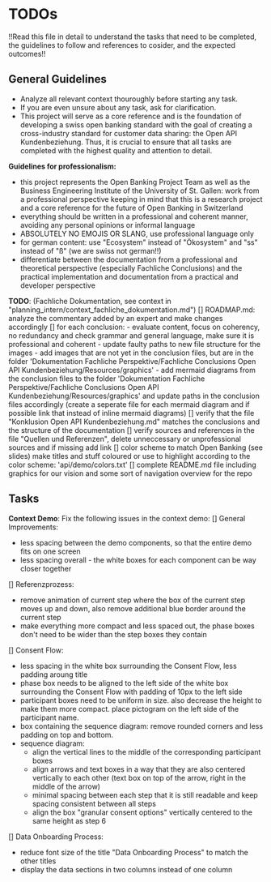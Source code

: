 # TODOs 

!!Read this file in detail to understand the tasks that need to be completed, the guidelines to follow and references to cosider, and the expected outcomes!!

## General Guidelines
- Analyze all relevant context thouroughly before starting any task.
- If you are even unsure about any task, ask for clarification.
- This project will serve as a core reference and is the foundation of developing a swiss open banking standard with the goal of creating a cross-industry standard for customer data sharing: the Open API Kundenbeziehung. Thus, it is crucial to ensure that all tasks are completed with the highest quality and attention to detail.

**Guidelines for professionalism:**
- this project represents the Open Banking Project Team as well as the Business Engineering Institute of the University of St. Gallen: work from a professional perspective keeping in mind that this is a research project and a core reference for the future of Open Banking in Switzerland
- everything should be written in a professional and coherent manner, avoiding any personal opinions or informal language
- ABSOLUTELY NO EMOJIS OR SLANG, use professional language only
- for german content: use "Ecosystem" instead of "Ökosystem" and "ss" instead of "ß" (we are swiss not german!!)
- differentiate between the documentation from a professional and theoretical perspective (especially Fachliche Conclusions) and the practical implementation and documentation from a practical and developer perspective


**TODO**: (Fachliche Dokumentation, see context in "planning_intern/context_fachliche_dokumentation.md")
[] ROADMAP.md: analyze the commentary added by an expert and make changes accordingly 
[] for each conclusion: 
    - evaluate content, focus on coherency, no redundancy and check grammar and general language, make sure it is professional and coherent
    - update faulty paths to new file structure for the images 
    - add images that are not yet in the conclusion files, but are in the folder 'Dokumentation Fachliche Perspektive/Fachliche Conclusions Open API Kundenbeziehung/Resources/graphics'
    - add mermaid diagrams from the conclusion files to the folder 'Dokumentation Fachliche Perspektive/Fachliche Conclusions Open API Kundenbeziehung/Resources/graphics' and update paths in the conclusion files accordingly (create a seperate file for each mermaid diagram and if possible link that instead of inline mermaid diagrams)
[] verify that the file "Konklusion Open API Kundenbeziehung.md" matches the conclusions and the structure of the documentation
[] verify sources and references in the file "Quellen und Referenzen", delete unneccessary or unprofessional sources and if missing add link
[] color scheme to match Open Banking (see slides) make titles and stuff coloured or use to highlight according to the color scheme: 'api/demo/colors.txt'
[] complete README.md file including graphics for our vision and some sort of navigation overview for the repo

## Tasks
**Context Demo**: Fix the following issues in the context demo:
[] General Improvements:
  - less spacing between the demo components, so that the entire demo fits on one screen
  - less spacing overall - the white boxes for each component can be way closer together
  
[] Referenzprozess:
  - remove animation of current step where the box of the current step moves up and down, also remove additional blue border around the current step
  - make everything more compact and less spaced out, the phase boxes don't need to be wider than the step boxes they contain


[] Consent Flow:
  - less spacing in the white box surrounding the Consent Flow, less padding aroung title
  - phase box needs to be aligned to the left side of the white box surrounding the Consent Flow with padding of 10px to the left side
  - participant boxes need to be uniform in size. also decrease the height to make them more compact. place pictogram on the left side of the participant name.
  - box containing the sequence diagram: remove rounded corners and less padding on top and bottom. 
  - sequence diagram:
    - align the vertical lines to the middle of the corresponding participant boxes
    - align arrows and text boxes in a way that they are also centered vertically to each other (text box on top of the arrow, right in the middle of the arrow)
    - minimal spacing between each step that it is still readable and keep spacing consistent between all steps
    - align the box "granular consent options" vertically centered to the same height as step 6

  
[] Data Onboarding Process:
  - reduce font size of the title "Data Onboarding Process" to match the other titles
  - display the data sections in two columns instead of one column